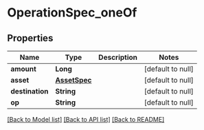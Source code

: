 # OperationSpec_oneOf

## Properties

| Name            | Type                          | Description | Notes             |
| --------------- | ----------------------------- | ----------- | ----------------- |
| **amount**      | **Long**                      |             | [default to null] |
| **asset**       | [**AssetSpec**](AssetSpec.md) |             | [default to null] |
| **destination** | **String**                    |             | [default to null] |
| **op**          | **String**                    |             | [default to null] |

[[Back to Model list]](../README.md#documentation-for-models) [[Back to API list]](../README.md#documentation-for-api-endpoints) [[Back to README]](../README.md)
